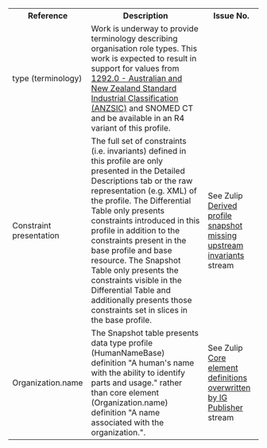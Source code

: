<table class="list" width="100%">
<tbody>
  <tr>
    <th>Reference</th>
    <th>Description</th>
    <th>Issue No.</th>
  </tr>
  <tr>
        <td>type (terminology)</td>
        <td>Work is underway to provide terminology describing organisation role types. This work is expected to result in support for values from <a href="https://www.abs.gov.au/ausstats/abs@.nsf/mf/1292.0">1292.0 - Australian and New Zealand Standard Industrial Classification (ANZSIC)</a> and SNOMED CT and be available in an R4 variant of this profile.</td>
        <td></td>
  </tr>
  <tr>
        <td>Constraint presentation</td>
        <td>The full set of constraints (i.e. invariants) defined in this profile are only presented in the Detailed Descriptions tab or the raw representation (e.g. XML) of the profile. The Differential Table only presents constraints introduced in this profile in addition to the constraints present in the base profile and base resource. The Snapshot Table only presents the constraints visible in the Differential Table and additionally presents those constraints set in slices in the base profile.</td>
        <td>See Zulip <a href="https://chat.fhir.org/#narrow/stream/179252-IG-creation/topic/Derived.20profile.20snapshot.20missing.20upstream.20invariants">Derived profile snapshot missing upstream invariants</a> stream</td>
  </tr>
      <tr>
        <td>Organization.name</td>
        <td>The Snapshot table presents data type profile (HumanNameBase) definition "A human's name with the ability to identify parts and usage." rather than core element (Organization.name) definition "A name associated with the organization.".</td>
        <td>See Zulip <a href="https://chat.fhir.org/#narrow/stream/179252-IG-creation/topic/core.20element.20definitions.20overwritten.20by.20IG.20Publisher/near/180005819">Core element definitions overwritten by IG Publisher</a> stream</td>
  </tr>
 </tbody>
</table>
